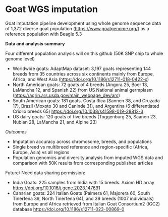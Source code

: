# Goat WGS imputation
Goat imputation pipeline development using whole genome sequence data of 1,372 diverse goat population (https://www.goatgenome.org/) as a reference population with Beagle 5.3


**Data and analysis summary**

Four different population analysis will on this github (50K SNP chip to whole genome level)
* Worldwide goats: AdaptMap dataset: 3,197 goats representing 144 breeds from 35 countries across six continents mainly from Europe, Africa, and West Asia (https://doi.org/10.1186/s12711-018-0422-x)
* North American goats: 72 goats of 4 breeds (Angora 25, Boer 13, LaMancha 12, and Spanish 22) from US National animal germplasm (https://agrin.ars.usda.gov/main_webpage_dev/ars)
* South American goats: 181 goats. Costa Rica (Sannen 38, and Cruzada 17), Brazil (Moxoto 30 and Caninde 31), and Argentina (6 differentiated Criollo breeds 65) https://doi.org/10.1038/s41598-019-38812-3
* US dairy goats: 120 goats of five breeds (Toggenburg 25, Saanen 23, Nubian 28, LaMancha 21, and Alpine 23)

_Outcomes_
* Imputation accuracy across chromosome, breeds, and populations
* Single breed vs multibreed reference and region-specific (Africa, Europe, Asia) vs all regions
* Population genomics and diversity analysis from imputed WGS data and comparison with 50K results from corresponding published articles 

Future/ Need data sharing permission:
* India Goats: 225 samples from India with 15 breeds. Axiom HD array https://doi.org/10.1016/j.gene.2023.147691
* Canarian goats: 224 Italian Goats (Palmera 61, Majorera 60, South Tinerfena 39, North Tinerfena 64), and 39 breeds (1007 individuals) from Europe and Africa retrieved from Italian Goat Consortium2 (IGC2) database
https://doi.org/10.1186/s12711-023-00869-0
